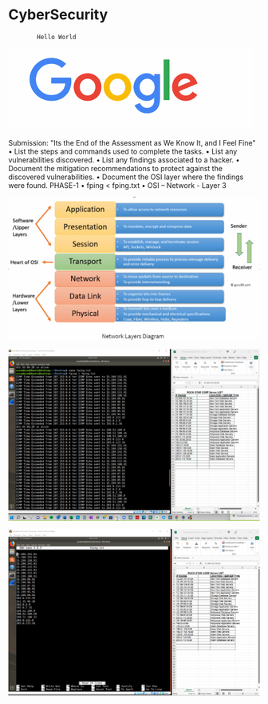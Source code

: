 # CyberSecurity

            Hello World


![Picture of Google](image/Google_1.png)

Submission: "Its the End of the Assessment as We Know It, and I Feel Fine" 
•	List the steps and commands used to complete the tasks.
•	List any vulnerabilities discovered.
•	List any findings associated to a hacker.
•	Document the mitigation recommendations to protect against the discovered vulnerabilities.
•	Document the OSI layer where the findings were found.
PHASE-1
•	fping < fping.txt
•	OSI – Network - Layer 3


![OSI Layer](image/HW8-OSI-Layer.png)

![Alive](image/HW8-Alive.png)

![Alive Nano](image/HW8-Alive-Nano.png)

